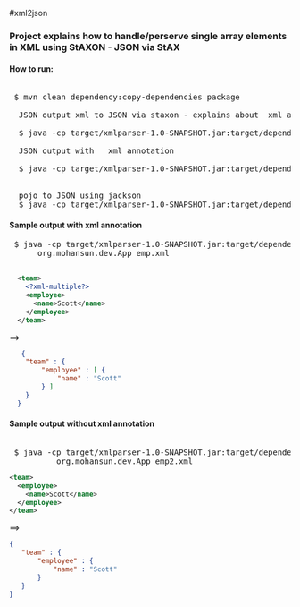 #xml2json

### Project explains how to handle/perserve single array elements in XML using StAXON - JSON via StAX

#### How to run:

<pre>

 $ mvn clean dependency:copy-dependencies package

  JSON output xml to JSON via staxon - explains about <?xml-multiple?> xml annotation

  $ java -cp target/xmlparser-1.0-SNAPSHOT.jar:target/dependency/* org.mohansun.dev.App emp.xml

  JSON output with  <?xml-multiple?> xml annotation

  $ java -cp target/xmlparser-1.0-SNAPSHOT.jar:target/dependency/* org.mohansun.dev.App emp2.xml


  pojo to JSON using jackson
  $ java -cp target/xmlparser-1.0-SNAPSHOT.jar:target/dependency/* org.mohansun.dev.Mapper
</pre>


#### Sample output  **with** <?xml-multiple?> xml annotation

<pre>
 $ java -cp target/xmlparser-1.0-SNAPSHOT.jar:target/dependency/* \
      org.mohansun.dev.App emp.xml

</pre>
```xml
  <team>
    <?xml-multiple?>
    <employee>
      <name>Scott</name>
    </employee>
  </team>
```

   ==>
```json
   {
  	"team" : {
  		"employee" : [ {
  			"name" : "Scott"
  		} ]
  	}
  }
```

#### Sample output  **without** <?xml-multiple?> xml annotation

<pre>

 $ java -cp target/xmlparser-1.0-SNAPSHOT.jar:target/dependency/* \
          org.mohansun.dev.App emp2.xml
</pre>

```xml
<team>
  <employee>
    <name>Scott</name>
  </employee>
</team>
```

 ==>

 ```json
 {
	"team" : {
		"employee" : {
			"name" : "Scott"
		}
	}
}
```
